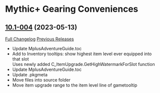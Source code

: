 # Mythic+ Gearing Conveniences

## [10.1-004](https://github.com/teelolws/MplusAG/tree/10.1-004) (2023-05-13)
[Full Changelog](https://github.com/teelolws/MplusAG/compare/10.1-003...10.1-004) [Previous Releases](https://github.com/teelolws/MplusAG/releases)

- Update MplusAdventureGuide.toc  
- Add to Inventory tooltips: show highest item level ever equipped into that slot  
    Uses newly added C\_ItemUpgrade.GetHighWatermarkForSlot function  
- Update MplusAdventureGuide.toc  
- Update .pkgmeta  
- Move files into source folder  
- Move item upgrade range to the item level line of gametooltip  
